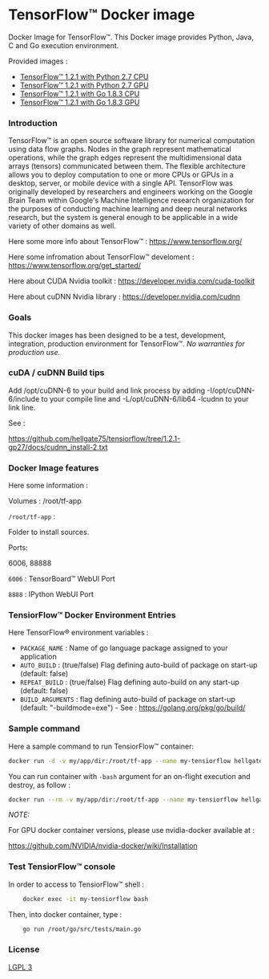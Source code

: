 #  TensorFlow™ Docker image


Docker Image for TensorFlow™. This Docker image provides Python, Java, C and Go execution environment.

Provided images :
* [TensorFlow™ 1.2.1 with Python 2.7 CPU](https://github.com/hellgate75/tensiorflow/tree/1.2.1-cp27)
* [TensorFlow™ 1.2.1 with Python 2.7 GPU](https://github.com/hellgate75/tensiorflow/tree/1.2.1-gp27)
* [TensorFlow™ 1.2.1 with Go 1.8.3 CPU](https://github.com/hellgate75/tensiorflow/tree/1.2.1-cg183)
* [TensorFlow™ 1.2.1 with Go 1.8.3 GPU](https://github.com/hellgate75/tensiorflow/tree/1.2.1-gg183)


### Introduction ###

TensorFlow™ is an open source software library for numerical computation using data flow graphs. Nodes in the graph represent mathematical operations, while the graph edges represent the multidimensional data arrays (tensors) communicated between them. The flexible architecture allows you to deploy computation to one or more CPUs or GPUs in a desktop, server, or mobile device with a single API. TensorFlow was originally developed by researchers and engineers working on the Google Brain Team within Google's Machine Intelligence research organization for the purposes of conducting machine learning and deep neural networks research, but the system is general enough to be applicable in a wide variety of other domains as well.


Here some more info about  TensorFlow™ :
https://www.tensorflow.org/

Here some infromation about  TensorFlow™ develoment :
https://www.tensorflow.org/get_started/

Here about CUDA Nvidia toolkit :
https://developer.nvidia.com/cuda-toolkit

Here about cuDNN Nvidia library :
https://developer.nvidia.com/cudnn


### Goals ###

This docker images has been designed to be a test, development, integration, production environment for  TensorFlow™.
*No warranties for production use.*


### cuDA / cuDNN Build tips ###

Add /opt/cuDNN-6 to your build and link process by adding -I/opt/cuDNN-6/include to your compile line and -L/opt/cuDNN-6/lib64 -lcudnn to your link line.

See :

https://github.com/hellgate75/tensiorflow/tree/1.2.1-gp27/docs/cudnn_install-2.txt


### Docker Image features ###

Here some information :

Volumes : /root/tf-app


`/root/tf-app` :

Folder to install sources.


Ports:

6006, 88888


`6006` :
TensorBoard™ WebUI Port


`8888` :
IPython WebUI Port


### TensiorFlow™ Docker Environment Entries ###

Here TensorFlow® environment variables :

* `PACKAGE_NAME` : Name of go language package assigned to your application
* `AUTO_BUILD` : (true/false) Flag defining auto-build of package on start-up (default: false)
* `REPEAT_BUILD` : (true/false) Flag defining auto-build on any start-up (default: false)
* `BUILD_ARGUMENTS` : flag defining auto-build of package on start-up (default: "-buildmode=exe") - See : https://golang.org/pkg/go/build/

### Sample command ###

Here a sample command to run TensiorFlow™ container:

```bash
docker run -d -v my/app/dir:/root/tf-app --name my-tensiorflow hellgate75/tensiorflow:1.2.1-gg183
```


You can run container with `-bash` argument for an on-flight execution and destroy, as follow :

```bash
docker run --rm -v my/app/dir:/root/tf-app --name my-tensiorflow hellgate75/tensiorflow:1.2.1-gg183 -bash my-command my-argument-1 ...  my-argument-n
```


*NOTE:*

For GPU docker container versions, please use nvidia-docker available at :

https://github.com/NVIDIA/nvidia-docker/wiki/Installation


### Test TensiorFlow™ console ###

In order to access to TensiorFlow™ shell :
```bash
    docker exec -it my-tensiorflow bash
```


Then, into docker container, type :

```bash
    go run /root/go/src/tests/main.go
```


### License ###

[LGPL 3](https://github.com/hellgate75/tensiorflow/blob/master/LICENSE)
